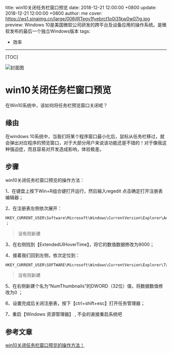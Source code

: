title: win10关闭任务栏窗口预览
date: 2018-12-21 12:00:00 +0800
update: 2018-12-21 12:00:00 +0800
author: me
cover: https://ws1.sinaimg.cn/large/006jIRTegy1fyebrct1o0j31kw0w07ig.jpg
preview:  Windows 10是美国微软公司研发的跨平台及设备应用的操作系统。是微软发布的最后一个独立Windows版本
tags:

  - 效率

---

[TOC]

![封面图](https://ws1.sinaimg.cn/large/006jIRTegy1fyebrct1o0j31kw0w07ig.jpg)

# win10关闭任务栏窗口预览

在Win10系统中，该如何将任务栏预览窗口关闭呢？

## 缘由

在windows 10系统中，当我们将某个程序窗口最小化后，鼠标从任务栏移过，就会弹出对应程序的预览窗口，对于大部分用户来说该功能还是不错的！对于像我这种强迫症，而且容易对开发造成影响，体验极差。

## 步骤

win10关闭任务栏窗口预览的操作方法：

1、在键盘上按下Win+R组合键打开运行，然后输入regedit  点击确定打开注册表编辑器；



2、在注册表左侧依次展开：

```
HKEY_CURRENT_USER\Software\Microsoft\Windows\CurrentVersion\Explorer\Advanced ；
```



> 没有则新建

3、在右侧找到【ExtendedUIHoverTime】，将它的数值数据修改为9000；

4、接着我们回到左侧，依次定位到：

```xml
HKEY_CURRENT_USER\SOFTWARE\Microsoft\Windows\CurrentVersion\Explorer\Taskband ；
```



> 没有则新建

5、在右侧新建个名为“NumThumbnails”的DWORD（32位）值，将数据数值修改为0 ；



6、设置完成后关闭注册表，按下【ctrl+shift+esc】打开任务管理器；



7、重启【Windows 资源管理器】 , 不会的直接重启系统吧

## 参考文章

[win10关闭任务栏窗口预览的操作方法！](http://www.w10zj.com/Win10xy/Win10yh_4500.html)

